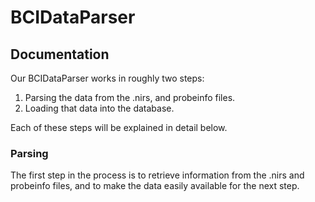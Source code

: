 # BCIDataParser



## Documentation

Our BCIDataParser works in roughly two steps: 

1. Parsing the data from the .nirs, and probeinfo files.
2. Loading that data into the database.

Each of these steps will be explained in detail below. 

### Parsing 

The first step in the process is to retrieve information from the .nirs and probeinfo files, and to make the data easily available for the next step. 
